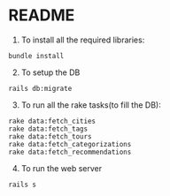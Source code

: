 # README

1. To install all the required libraries:

```
bundle install
```

2. To setup the DB

```
rails db:migrate
```

3. To run all the rake tasks(to fill the DB):

```
rake data:fetch_cities
rake data:fetch_tags
rake data:fetch_tours
rake data:fetch_categorizations
rake data:fetch_recommendations
```

4. To run the web server
```
rails s
```
